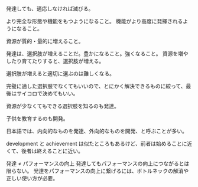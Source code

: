 発達しても、適応しなければ滅びる。

より完全な形態や機能をもつようになること。
機能がより高度に発揮されるようになること。

資源が質的・量的に増えること。

発達は、選択肢が増えることだ。豊かになること。強くなること。
資源を増やしたり育てたりすると、選択肢が増える。

選択肢が増えると適切に選ぶのは難しくなる。

完璧に適した選択肢でなくてもいいので、とにかく解決できるものに絞って、最後はサイコロで決めてもいい。

資源が少なくてもできる選択肢を知るのも発達。

子供を教育するのも開発。

日本語では、内向的なものを発達、外向的なものを開発、と呼ぶことが多い。

development と achievement は似たところもあるけど、前者は始めることに近くて、後者は終えることに近い。

発達 ≠ パフォーマンスの向上
発達してもパフォーマンスの向上につながるとは限らない。
発達をパフォーマンスの向上に繋げるには、ボトルネックの解消や正しい使い方が必要。
